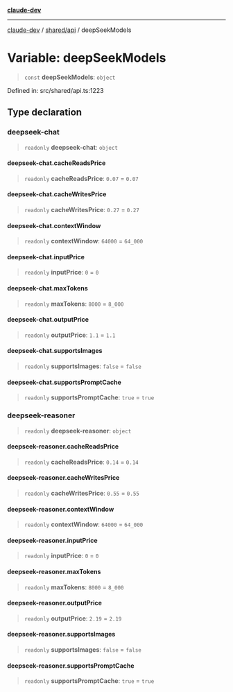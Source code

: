 [**claude-dev**](../../../README.md)

***

[claude-dev](../../../README.md) / [shared/api](../README.md) / deepSeekModels

# Variable: deepSeekModels

> `const` **deepSeekModels**: `object`

Defined in: src/shared/api.ts:1223

## Type declaration

### deepseek-chat

> `readonly` **deepseek-chat**: `object`

#### deepseek-chat.cacheReadsPrice

> `readonly` **cacheReadsPrice**: `0.07` = `0.07`

#### deepseek-chat.cacheWritesPrice

> `readonly` **cacheWritesPrice**: `0.27` = `0.27`

#### deepseek-chat.contextWindow

> `readonly` **contextWindow**: `64000` = `64_000`

#### deepseek-chat.inputPrice

> `readonly` **inputPrice**: `0` = `0`

#### deepseek-chat.maxTokens

> `readonly` **maxTokens**: `8000` = `8_000`

#### deepseek-chat.outputPrice

> `readonly` **outputPrice**: `1.1` = `1.1`

#### deepseek-chat.supportsImages

> `readonly` **supportsImages**: `false` = `false`

#### deepseek-chat.supportsPromptCache

> `readonly` **supportsPromptCache**: `true` = `true`

### deepseek-reasoner

> `readonly` **deepseek-reasoner**: `object`

#### deepseek-reasoner.cacheReadsPrice

> `readonly` **cacheReadsPrice**: `0.14` = `0.14`

#### deepseek-reasoner.cacheWritesPrice

> `readonly` **cacheWritesPrice**: `0.55` = `0.55`

#### deepseek-reasoner.contextWindow

> `readonly` **contextWindow**: `64000` = `64_000`

#### deepseek-reasoner.inputPrice

> `readonly` **inputPrice**: `0` = `0`

#### deepseek-reasoner.maxTokens

> `readonly` **maxTokens**: `8000` = `8_000`

#### deepseek-reasoner.outputPrice

> `readonly` **outputPrice**: `2.19` = `2.19`

#### deepseek-reasoner.supportsImages

> `readonly` **supportsImages**: `false` = `false`

#### deepseek-reasoner.supportsPromptCache

> `readonly` **supportsPromptCache**: `true` = `true`
